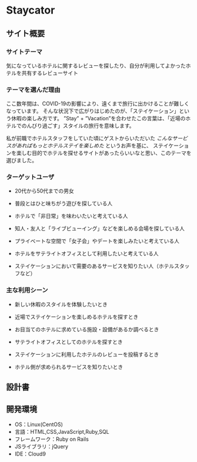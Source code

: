 # Staycator

## サイト概要

### サイトテーマ
気になっているホテルに関するレビューを探したり、自分が利用してよかったホテルを共有するレビューサイト

### テーマを選んだ理由
ここ数年間は、COVID-19の影響により、遠くまで旅行に出かけることが難しくなっています。
そんな状況下で広がりはじめたのが、「ステイケーション」という休暇の楽しみ方です。
”Stay” + ”Vacation”を合わせたこの言葉は、「近場のホテルでのんびり過ごす」スタイルの旅行を意味します。

私が前職でホテルスタッフをしていた頃にゲストからいただいた
*こんなサービスがあればもっとホテルステイを楽しめた* というお声を基に、
ステイケーションを楽しむ目的でホテルを探せるサイトがあったらいいなと思い、このテーマを選びました。

### ターゲットユーザ
- 20代から50代までの男女

- 普段とはひと味ちがう遊びを探している人
- ホテルで「非日常」を味わいたいと考えている人
- 知人・友人と「ライブビューイング」などを楽しめる会場を探している人
- プライベートな空間で「女子会」やデートを楽しみたいと考えている人

- ホテルをサテライトオフィスとして利用したいと考えている人

- ステイケーションにおいて需要のあるサービスを知りたい人（ホテルスタッフなど）

### 主な利用シーン
- 新しい休暇のスタイルを体験したいとき
- 近場でステイケーションを楽しめるホテルを探すとき
- お目当てのホテルに求めている施設・設備があるか調べるとき

- サテライトオフィスとしてのホテルを探すとき

- ステイケーションに利用したホテルのレビューを投稿するとき

- ホテル側が求められるサービスを知りたいとき

## 設計書
<!--作成してから追加します-->

## 開発環境
- OS：Linux(CentOS)
- 言語：HTML,CSS,JavaScript,Ruby,SQL
- フレームワーク：Ruby on Rails
- JSライブラリ：jQuery
- IDE：Cloud9

<!--## 使用素材-->
<!--- 外部サービスの画像素材・音声素材を使用した場合は、必ずサービス名とURLを明記してください。-->
<!--- 使用しない場合は、使用素材の項目をREADMEから削除してください。-->